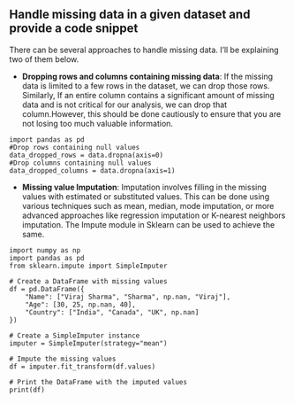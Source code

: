 ## Handle missing data in a given dataset and provide a code snippet 

There can be several approaches to handle missing data. I’ll be explaining two of them below.

- **Dropping rows and columns containing missing data**: 
If the missing data is limited to a few rows in the dataset, we can drop those rows. Similarly, If an entire column contains a significant amount of missing data and is not critical for our analysis, we can drop that column.However, this should be done cautiously to ensure that you are not losing too much valuable information.
```
import pandas as pd
#Drop rows containing null values
data_dropped_rows = data.dropna(axis=0)
#Drop columns containing null values
data_dropped_columns = data.dropna(axis=1)
```
- **Missing value Imputation**:
Imputation involves filling in the missing values with estimated or substituted values. This can be done using various techniques such as mean, median, mode imputation, or more advanced approaches like regression imputation or K-nearest neighbors imputation. The Impute module in Sklearn can be used to achieve the same.


```	
import numpy as np
import pandas as pd
from sklearn.impute import SimpleImputer

# Create a DataFrame with missing values
df = pd.DataFrame({
    "Name": ["Viraj Sharma", "Sharma", np.nan, "Viraj"],
    "Age": [30, 25, np.nan, 40],
    "Country": ["India", "Canada", "UK", np.nan]
})

# Create a SimpleImputer instance
imputer = SimpleImputer(strategy="mean")

# Impute the missing values
df = imputer.fit_transform(df.values)

# Print the DataFrame with the imputed values
print(df)
```		